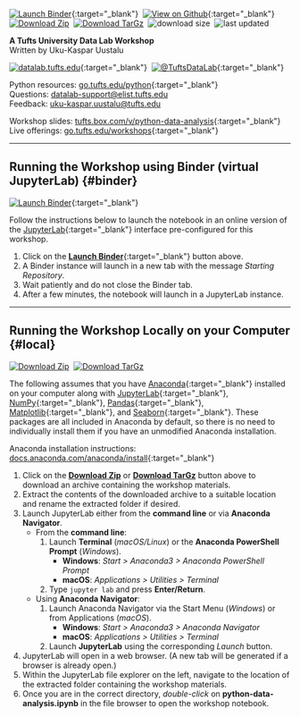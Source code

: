 [![Launch Binder](https://mybinder.org/badge_logo.svg)](https://mybinder.org/v2/gh/tuftsdatalab/python-data-analysis/main?urlpath=lab/tree/python-data-analysis.ipynb){:target="_blank"}&nbsp;
[![View on Github](https://tuftsdatalab.github.io/badges/github.svg)](https://github.com/tuftsdatalab/python-data-analysis){:target="_blank"}&nbsp;
[![Download Zip](https://tuftsdatalab.github.io/badges/zip.svg)](https://github.com/tuftsdatalab/python-data-analysis/zipball/main)&nbsp;
[![Download TarGz](https://tuftsdatalab.github.io/badges/tgz.svg)](https://github.com/tuftsdatalab/python-data-analysis/tarball/main)&nbsp;
![download size](https://img.shields.io/github/repo-size/tuftsdatalab/python-data-analysis?label=download%20size)&nbsp;
![last updated](https://img.shields.io/github/last-commit/tuftsdatalab/python-data-analysis?label=last%20updated)

**A Tufts University Data Lab Workshop**\
Written by Uku-Kaspar Uustalu

[![datalab.tufts.edu](https://tuftsdatalab.github.io/badges/datalab.svg)](https://sites.tufts.edu/datalab){:target="_blank"}&nbsp;
[![@TuftsDataLab](https://tuftsdatalab.github.io/badges/twitter.svg)](https://twitter.com/intent/follow?screen_name=tuftsdatalab){:target="_blank"}

Python resources: [go.tufts.edu/python](https://sites.tufts.edu/datalab/python/){:target="_blank"}\
Questions: <datalab-support@elist.tufts.edu>\
Feedback: <uku-kaspar.uustalu@tufts.edu>

Workshop slides: [tufts.box.com/v/python-data-analysis](https://tufts.box.com/v/numpy-slides){:target="_blank"}\
Live offerings: [go.tufts.edu/workshops](https://sites.tufts.edu/datalab/workshops/){:target="_blank"}

---
## Running the Workshop using Binder (virtual JupyterLab) {#binder}
[![Launch Binder](https://mybinder.org/badge_logo.svg)](https://mybinder.org/v2/gh/tuftsdatalab/python-data-analysis/main?urlpath=lab/tree/python-data-analysis.ipynb){:target="_blank"}

Follow the instructions below to launch the notebook in an online version of the [JupyterLab](https://jupyterlab.readthedocs.io/en/stable/){:target="_blank"} interface pre-configured for this workshop.

1. Click on the [**Launch Binder**](https://mybinder.org/v2/gh/tuftsdatalab/python-data-analysis/main?urlpath=lab/tree/python-data-analysis.ipynb){:target="_blank"} button above.
2. A Binder instance will launch in a new tab with the message *Starting Repository*.
3. Wait patiently and do not close the Binder tab.
4. After a few minutes, the notebook will launch in a JupyterLab instance.

---
## Running the Workshop Locally on your Computer {#local}
[![Download Zip](https://tuftsdatalab.github.io/badges/zip.svg)](https://github.com/tuftsdatalab/python-data-analysis/zipball/main)&nbsp;
[![Download TarGz](https://tuftsdatalab.github.io/badges/tgz.svg)](https://github.com/tuftsdatalab/python-data-analysis/tarball/main)

The following assumes that you have [Anaconda](https://www.anaconda.com/products/individual){:target="_blank"} installed on your computer along with [JupyterLab](https://jupyterlab.readthedocs.io/en/stable/){:target="_blank"}, [NumPy](https://numpy.org/){:target="_blank"}, [Pandas](https://pandas.pydata.org/){:target="_blank"}, [Matplotlib](https://matplotlib.org/){:target="_blank"}, and [Seaborn](https://seaborn.pydata.org/){:target="_blank"}. These packages are all included in Anaconda by default, so there is no need to individually install them if you have an unmodified Anaconda installation.

Anaconda installation instructions: [docs.anaconda.com/anaconda/install](https://docs.anaconda.com/anaconda/install/){:target="_blank"}

1. Click on the [**Download Zip**](https://github.com/tuftsdatalab/python-data-analysis/zipball/main) or [**Download TarGz**](https://github.com/tuftsdatalab/python-data-analysis/tarball/main) button above to download an archive containing the workshop materials.
2. Extract the contents of the downloaded archive to a suitable location and rename the extracted folder if desired.
3. Launch JupyterLab either from the **command line** or via **Anaconda Navigator**.
    - From the **command line**:
        1. Launch **Terminal** (*macOS/Linux*) or the **Anaconda PowerShell Prompt** (*Windows*).
            - **Windows**: *Start > Anaconda3 > Anaconda PowerShell Prompt*
            - **macOS**: *Applications > Utilities > Terminal*
        2. Type `jupyter lab` and press **Enter/Return**.
    - Using **Anaconda Navigator**:
        1. Launch Anaconda Navigator via the Start Menu (*Windows*) or from Applications (*macOS*).
            - **Windows**: *Start > Anaconda3 > Anaconda Navigator*
            - **macOS**: *Applications > Utilities > Terminal*
        2. Launch **JupyterLab** using the corresponding *Launch* button.
4. JupyterLab will open in a web browser. (A new tab will be generated if a browser is already open.)
5. Within the JupyterLab file explorer on the left, navigate to the location of the extracted folder containing the workshop materials.
6. Once you are in the correct directory, *double-click* on **python-data-analysis.ipynb** in the file browser to open the workshop notebook.